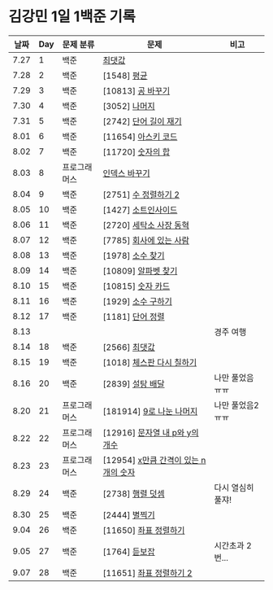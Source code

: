 # 김강민 1일 1백준 기록

| 날짜 | Day | 문제 분류    | 문제                                                     | 비고              |
| ---- | --- | ------------ | -------------------------------------------------------- | ----------------- |
| 7.27 | 1   | 백준         | [최댓값](./Month_07/0727/)                               |                   |
| 7.28 | 2   | 백준         | [1548] [평균](./Month_07//0728/)                         |                   |
| 7.29 | 3   | 백준         | [10813] [공 바꾸기](./Month_07/0729/)                    |                   |
| 7.30 | 4   | 백준         | [3052] [나머지](./Month_07/0730/)                        |                   |
| 7.31 | 5   | 백준         | [2742] [단어 길이 재기](./Month_07/0731/)                |                   |
| 8.01 | 6   | 백준         | [11654] [아스키 코드](./Month_08/Month_08/0801/)         |                   |
| 8.02 | 7   | 백준         | [11720] [숫자의 합](./Month_08/0802/)                    |                   |
| 8.03 | 8   | 프로그래머스 | [인덱스 바꾸기](./Month_08/0803/)                        |                   |
| 8.04 | 9   | 백준         | [2751] [수 정렬하기 2](./Month_08/0804/)                 |                   |
| 8.05 | 10  | 백준         | [1427] [소트인사이드](./Month_08/0805/)                  |                   |
| 8.06 | 11  | 백준         | [2720] [세탁소 사장 동혁](./Month_08/0806/)              |                   |
| 8.07 | 12  | 백준         | [7785] [회사에 있는 사람](./Month_08/0807/)              |                   |
| 8.08 | 13  | 백준         | [1978] [소수 찾기](./Month_08/0808/)                     |                   |
| 8.09 | 14  | 백준         | [10809] [알파벳 찾기](./Month_08/0809/)                  |                   |
| 8.10 | 15  | 백준         | [10815] [숫자 카드](./Month_08/0810/)                    |                   |
| 8.11 | 16  | 백준         | [1929] [소수 구하기](./Month_08/0811/)                   |                   |
| 8.12 | 17  | 백준         | [1181] [단어 정렬](./Month_08/0812/)                     |                   |
| 8.13 |     |              |                                                          | 경주 여행         |
| 8.14 | 18  | 백준         | [2566] [최댓값](./Month_08/0814/)                        |                   |
| 8.15 | 19  | 백준         | [1018] [체스판 다시 칠하기](./Month_08/0815/)            |                   |
| 8.16 | 20  | 백준         | [2839] [설탕 배달](./Month_08/0816/)                     | 나만 풀었음 ㅠㅠ  |
| 8.20 | 21  | 프로그래머스 | [181914] [9로 나눈 나머지](./Month_08/0820/)             | 나만 풀었음2 ㅠㅠ |
| 8.22 | 22  | 프로그래머스 | [12916] [문자열 내 p와 y의 개수](./Month_08/0822/)       |                   |
| 8.23 | 23  | 프로그래머스 | [12954] [x만큼 간격이 있는 n개의 숫자](./Month_08/0823/) |
| 8.29 | 24  | 백준         | [2738] [행렬 덧셈](./Month_08/0829/)                     | 다시 열심히 풀쟈! |
| 8.30 | 25  | 백준         | [2444] [별찍기](./Month_08/0830/)                        |                   |
| 9.04 | 26  | 백준         | [11650] [좌표 정렬하기](./Month_09/0905/)                |                   |
| 9.05 | 27  | 백준         | [1764] [듣보잡](./Month_09/0905/)                        | 시간초과 2번...   |
| 9.07 | 28  | 백준         | [11651] [좌표 정렬하기 2](./Month_09/0907/)              |                   |
